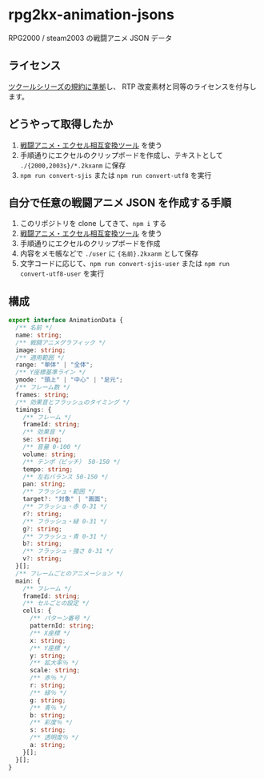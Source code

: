 # rpg2kx-animation-jsons

RPG2000 / steam2003 の戦闘アニメ JSON データ

## ライセンス

[ツクールシリーズの規約に準拠](https://tkool.jp/support/)し、
RTP 改変素材と同等のライセンスを付与します。

## どうやって取得したか

1. [戦闘アニメ・エクセル相互変換ツール](https://fermiumbay13.hatenablog.com/entry/2017/12/04/221051) を使う
2. 手順通りにエクセルのクリップボードを作成し、テキストとして `./{2000,2003s}/*.2kxanm` に保存
3. `npm run convert-sjis` または `npm run convert-utf8` を実行

## 自分で任意の戦闘アニメ JSON を作成する手順

1. このリポジトリを clone してきて、`npm i` する
2. [戦闘アニメ・エクセル相互変換ツール](https://fermiumbay13.hatenablog.com/entry/2017/12/04/221051) を使う
3. 手順通りにエクセルのクリップボードを作成
4. 内容をメモ帳などで `./user` に `{名前}.2kxanm` として保存
5. 文字コードに応じて、`npm run convert-sjis-user` または `npm run convert-utf8-user` を実行

## 構成

```ts
export interface AnimationData {
  /** 名前 */
  name: string;
  /** 戦闘アニメグラフィック */
  image: string;
  /** 適用範囲 */
  range: "単体" | "全体";
  /** Y座標基準ライン */
  ymode: "頭上" | "中心" | "足元";
  /** フレーム数 */
  frames: string;
  /** 効果音とフラッシュのタイミング */
  timings: {
    /** フレーム */
    frameId: string;
    /** 効果音 */
    se: string;
    /** 音量 0-100 */
    volume: string;
    /** テンポ（ピッチ） 50-150 */
    tempo: string;
    /** 左右バランス 50-150 */
    pan: string;
    /** フラッシュ・範囲 */
    target?: "対象" | "画面";
    /** フラッシュ・赤 0-31 */
    r?: string;
    /** フラッシュ・緑 0-31 */
    g?: string;
    /** フラッシュ・青 0-31 */
    b?: string;
    /** フラッシュ・強さ 0-31 */
    v?: string;
  }[];
  /** フレームごとのアニメーション */
  main: {
    /** フレーム */
    frameId: string;
    /** セルごとの設定 */
    cells: {
      /** パターン番号 */
      patternId: string;
      /** X座標 */
      x: string;
      /** Y座標 */
      y: string;
      /** 拡大率％ */
      scale: string;
      /** 赤％ */
      r: string;
      /** 緑％ */
      g: string;
      /** 青％ */
      b: string;
      /** 彩度％ */
      s: string;
      /** 透明度％ */
      a: string;
    }[];
  }[];
}
```
